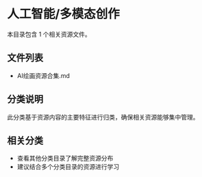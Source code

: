# 人工智能/多模态创作

本目录包含 1 个相关资源文件。

## 文件列表

- AI绘画资源合集.md

## 分类说明

此分类基于资源内容的主要特征进行归类，确保相关资源能够集中管理。

## 相关分类

- 查看其他分类目录了解完整资源分布
- 建议结合多个分类目录的资源进行学习
